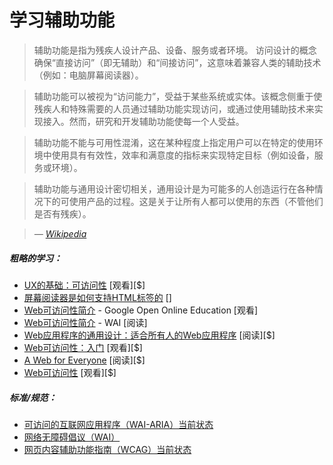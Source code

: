 # 学习辅助功能

> 辅助功能是指为残疾人设计产品、设备、服务或者环境。 访问设计的概念确保“直接访问”（即无辅助）和“间接访问”，这意味着兼容人类的辅助技术（例如：电脑屏幕阅读器）。

> 辅助功能可以被视为“访问能力”，受益于某些系统或实体。该概念侧重于使残疾人和特殊需要的人员通过辅助功能实现访问，或通过使用辅助技术来实现接入。然而，研究和开发辅助功能使每一个人受益。

>辅助功能不能与可用性混淆，这在某种程度上指定用户可以在特定的使用环境中使用具有有效性，效率和满意度的指标来实现特定目标（例如设备，服务或环境）。

>辅助功能与通用设计密切相关，通用设计是为可能多的人创造运行在各种情况下的可使用产品的过程。这是关于让所有人都可以使用的东西（不管他们是否有残疾）。

><cite>&#8212; [Wikipedia](https://en.wikipedia.org/wiki/Accessibility)</cite>

##### 粗略的学习：

* [UX的基础：可访问性](http://www.lynda.com/Accessibility-tutorials/Foundations-UX-Accessibility/435008-2.html) [观看][$]
* [屏幕阅读器是如何支持HTML标签的](http://thepaciellogroup.github.io/AT-browser-tests/?utm_source=html5weekly&utm_medium=email) []
* [Web可访问性简介](https://webaccessibility.withgoogle.com/course) - Google Open Online Education [观看]
* [Web可访问性简介](https://www.w3.org/WAI/intro/accessibility.php) - WAI [阅读]
* [Web应用程序的通用设计：适合所有人的Web应用程序](http://www.amazon.com/Universal-Design-Web-Applications-Everyone/dp/0596518730/ref=sr_1_1) [阅读][$]
* [Web可访问性：入门](http://www.pluralsight.com/courses/web-accessibility-getting-started) [观看][$]
* [A Web for Everyone](http://rosenfeldmedia.com/books/a-web-for-everyone/) [阅读][$]
* [Web可访问性](https://frontendmasters.com/workshops/accessibility/) [观看][$]

##### 标准/规范：

* [可访问的互联网应用程序（WAI-ARIA）当前状态](http://www.w3.org/standards/techs/aria#w3c_all)
* [网络无障碍倡议（WAI）](http://www.w3.org/WAI/)
* [网页内容辅助功能指南（WCAG）当前状态](http://www.w3.org/standards/techs/wcag#w3c_all)





















 






